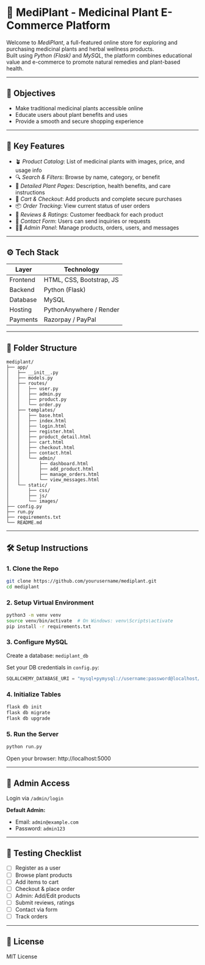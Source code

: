 # 🌿 MediPlant - Medicinal Plant E-Commerce Platform

Welcome to *MediPlant*, a full-featured online store for exploring and purchasing medicinal plants and herbal wellness products.  
Built using *Python (Flask)* and *MySQL*, the platform combines educational value and e-commerce to promote natural remedies and plant-based health.

---

## 📌 Objectives

- Make traditional medicinal plants accessible online
- Educate users about plant benefits and uses
- Provide a smooth and secure shopping experience

---

## 🔑 Key Features

- 🪴 *Product Catalog*: List of medicinal plants with images, price, and usage info
- 🔍 *Search & Filters*: Browse by name, category, or benefit
- 📖 *Detailed Plant Pages*: Description, health benefits, and care instructions
- 🛒 *Cart & Checkout*: Add products and complete secure purchases
- 📦 *Order Tracking*: View current status of user orders
- 🌟 *Reviews & Ratings*: Customer feedback for each product
- 📧 *Contact Form*: Users can send inquiries or requests
- 🧙‍♂ *Admin Panel*: Manage products, orders, users, and messages

---

## ⚙ Tech Stack

| Layer       | Technology                   |
|-------------|------------------------------|
| Frontend    | HTML, CSS, Bootstrap, JS     |
| Backend     | Python (Flask)               |
| Database    | MySQL                        |
| Hosting     | PythonAnywhere / Render      |
| Payments    | Razorpay / PayPal            |

---

## 📂 Folder Structure

```
mediplant/
├── app/
│   ├── __init__.py
│   ├── models.py
│   ├── routes/
│   │   ├── user.py
│   │   ├── admin.py
│   │   ├── product.py
│   │   └── order.py
│   ├── templates/
│   │   ├── base.html
│   │   ├── index.html
│   │   ├── login.html
│   │   ├── register.html
│   │   ├── product_detail.html
│   │   ├── cart.html
│   │   ├── checkout.html
│   │   ├── contact.html
│   │   └── admin/
│   │       ├── dashboard.html
│   │       ├── add_product.html
│   │       ├── manage_orders.html
│   │       └── view_messages.html
│   └── static/
│       ├── css/
│       ├── js/
│       └── images/
├── config.py
├── run.py
├── requirements.txt
└── README.md
```


---

## 🛠 Setup Instructions

### 1. Clone the Repo
```bash
git clone https://github.com/yourusername/mediplant.git
cd mediplant
```

### 2. Setup Virtual Environment
```bash
python3 -m venv venv
source venv/bin/activate  # On Windows: venv\Scripts\activate
pip install -r requirements.txt
```

### 3. Configure MySQL
Create a database: `mediplant_db`

Set your DB credentials in `config.py`:

```python
SQLALCHEMY_DATABASE_URI = "mysql+pymysql://username:password@localhost/mediplant_db"
```

### 4. Initialize Tables
```bash
flask db init
flask db migrate
flask db upgrade
```

### 5. Run the Server
```bash
python run.py
```
Open your browser: http://localhost:5000

---

## 🔐 Admin Access
Login via `/admin/login`

**Default Admin:**
- Email: `admin@example.com`
- Password: `admin123`

---

## 🧪 Testing Checklist
- [ ] Register as a user
- [ ] Browse plant products
- [ ] Add items to cart
- [ ] Checkout & place order
- [ ] Admin: Add/Edit products
- [ ] Submit reviews, ratings
- [ ] Contact via form
- [ ] Track orders

---

## 📜 License
MIT License
